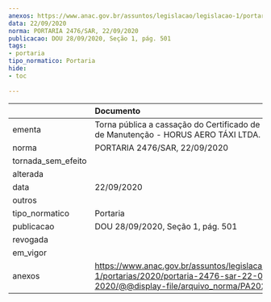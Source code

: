 ```yaml
---
anexos: https://www.anac.gov.br/assuntos/legislacao/legislacao-1/portarias/2020/portaria-2476-sar-22-09-2020/@@display-file/arquivo_norma/PA2020-2476.pdf
data: 22/09/2020
norma: PORTARIA 2476/SAR, 22/09/2020
publicacao: DOU 28/09/2020, Seção 1, pág. 501
tags:
- portaria
tipo_normatico: Portaria
hide: 
- toc 
 
---
```


|                    | Documento                                                                                                                                         |
|:-------------------|:--------------------------------------------------------------------------------------------------------------------------------------------------|
| ementa             | Torna pública a cassação do Certificado de Organização de Manutenção - HORUS AERO TÁXI LTDA.                                                      |
| norma              | PORTARIA 2476/SAR, 22/09/2020                                                                                                                     |
| tornada_sem_efeito |                                                                                                                                                   |
| alterada           |                                                                                                                                                   |
| data               | 22/09/2020                                                                                                                                        |
| outros             |                                                                                                                                                   |
| tipo_normatico     | Portaria                                                                                                                                          |
| publicacao         | DOU 28/09/2020, Seção 1, pág. 501                                                                                                                 |
| revogada           |                                                                                                                                                   |
| em_vigor           |                                                                                                                                                   |
| anexos             | https://www.anac.gov.br/assuntos/legislacao/legislacao-1/portarias/2020/portaria-2476-sar-22-09-2020/@@display-file/arquivo_norma/PA2020-2476.pdf |